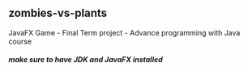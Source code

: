 ## zombies-vs-plants
JavaFX Game - Final Term project - Advance programming with Java course
##### make sure to have JDK and JavaFX installed
